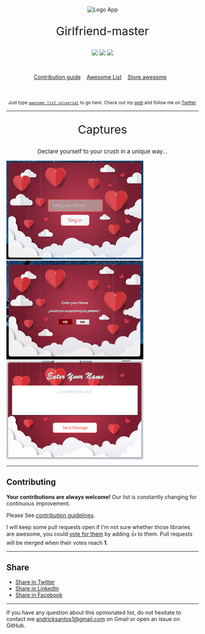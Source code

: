 <div align="center">
	<img src="arsm/Presentacion/Resources/Logo.ico" width="256" height="256" alt="Logo App">
	<p align="center" style="font-size: 30px;" >Girlfriend-master</p>
	<p>
	<img src="https://img.shields.io/badge/c%23-%E2%AD%90%E2%AD%90%E2%AD%90%E2%AD%90%E2%AD%90-brightgreen">
	<img src="https://img.shields.io/badge/VisualStudio-%E2%AD%90%E2%AD%90%E2%AD%90%E2%AD%90%E2%AD%90-green">
	<img src="https://img.shields.io/badge/Guna-%E2%AD%90%E2%AD%90%E2%AD%90%E2%AD%90%E2%AD%90-brightgreen">
	</p>
</div>

<br>

<p align="center">
	<a href="Contributing.md">Contribution guide</a>&nbsp;&nbsp;&nbsp;
	<a href="https://andriksantos.github.io/awesome-web-development/">Awesome List</a>&nbsp;&nbsp;&nbsp;
	<a href="https://www.redbubble.com/es/shop/ap/34065686">Store awesome</a>&nbsp;&nbsp;&nbsp;
</p>

<br>

<p align="center">
		<sub>Just type <a href="https://github.com/andriksantos/awesome-web-development#awesome-web-development-"><code>awesome list universal</code></a> to go here. Check out my <a href="https://andriksantos.github.io/">web</a> and follow me on <a href="https://twitter.com/andrik_rsm">Twitter</a>.</sub>
</p>

---

<p align="center" style="font-size: 30px;" >Captures</p>
<p align="center" style="font-size: 15px;" >Declare yourself to your crush in a unique way...</p>
<p>

<img src="capture/Captura.PNG" width="359" height="259" alt="Capture App">

<img src="capture/Captura2.PNG" width="359" height="259" alt="Capture App">

<img src="capture/Captura3.PNG" width="359" height="259" alt="Capture App">

</p>

---

## Contributing

**Your contributions are always welcome!** Our list is constantly changing for continuous improvement.

Please See [contribution guidelines](https://github.com/andriksantos/awesome-web-development/blob/master/Contributing.md).

I will keep some pull requests open if I'm not sure whether those libraries are awesome, you could [vote for them](https://github.com/andriksantos/awesome-web-development/pulls) by adding :+1: to them. Pull requests will be merged when their votes reach **1**.

---

## Share

* <a href="https://twitter.com/home?status=https%3A//andriksantos.github.io/awesome-web-development/">Share in Twitter</a>
* <a href="https://www.linkedin.com/shareArticle?mini=true&url=https%3A//andriksantos.github.io/awesome-web-development/&title=Awesome%20List%20Universal&summary=Awesome%20lists%20about%20all%20kinds%20of%20interesting%20topics...%20out%20the%20limit&source=https%3A//github.com/andriksantos/awesome-web-development">Share in LinkedIn</a>
* <a href="https://www.facebook.com/sharer/sharer.php?u=https%3A//andriksantos.github.io/awesome-web-development/">Share in Facebook</a>

---

If you have any question about this opinionated list, do not hesitate to contact me [andricksantos1@gmail.com](mailto:andricksantos1@gmail.com) on Gmail or open an issue on GitHub.